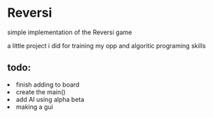 # Reversi
simple implementation of the Reversi game

<p>a little project i did for training my opp and algoritic programing skills </p>
<h2>todo:</h2>
<li>finish adding to board </li>

<li>create the main() </li>

<li> add AI using alpha beta </li>
<li>making a gui</li> 
